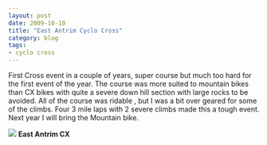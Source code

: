 ```yaml
---
layout: post
date: 2009-10-10
title: "East Antrim Cyclo Cross"
category: blog 
tags:
- cyclo cross
---
```


First Cross event in a couple of years, super course but much too hard for the first event of the year. The course was more suited to mountain bikes than CX bikes with quite a severe down hill section with large rocks to be avoided. All of the course was ridable , but I was a bit over geared for some of the climbs. Four 3 mile laps with 2 severe climbs made this a tough event. Next year I will bring the Mountain bike.

![](/images/2009/east-antrim-cx.jpg)
**East Antrim CX**
